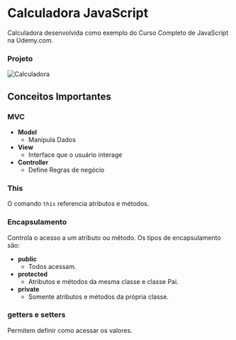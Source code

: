 # Calculadora JavaScript

Calculadora desenvolvida como exemplo do Curso Completo de JavaScript na Udemy.com.

### Projeto
![Calculadora](https://firebasestorage.googleapis.com/v0/b/hcode-com-br.appspot.com/o/calculadora-hcode.jpg?alt=media&token=5406aa3f-b965-401c-9b4e-654609c78b33)

## Conceitos Importantes
### MVC
- **Model**
  - Manipula Dados
- **View**
  - Interface que o usuário interage
- **Controller**
  - Define Regras de negócio

### This
O comando `this` referencia atributos e métodos.

### Encapsulamento
Controla o acesso a um atributo ou método.
Os tipos de encapsulamento são:
- **public**
  - Todos acessam.
- **protected**
  - Atributos e métodos da mesma classe e classe Pai.
- **private**
  - Somente atributos e métodos da própria classe.

### getters e setters
Permitem definir como acessar os valores.
